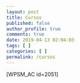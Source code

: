 ```yaml
---
layout: post
title: Cursos
published: false
author_profile: true
comments: true
date: 2019-04-13 02:04:03
tags: [ ]
categories: [ ]
permalink: /cursos
---
```

[WPSM_AC id=2051]